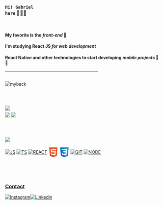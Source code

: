 ### <code>Hi! Gabriel here</code> 👨‍💻✨
<br>

#### My favorite is the *front-end* 🖤 

#### I'm studying React JS *for web development* <br>
#### React Native and other technologies to start developing  *mobile projects* 📖🚀</h4>


 <hr size="1" width="60%" align="center" noshade><br>
 
 <div style="display: inline_block">
  
 <img align="center" height="200em" width="550em" src="https://media4.giphy.com/media/jfgkQiiymOyyd6YQ2I/giphy.gif?cid=790b76112052357da18949f1d41ceb33d471292301e0e3b9&rid=giphy.gif&ct=g" alt="myback">
 </div>
 
 <br><br>
 
  <div style="display: inline_block">
 <img src="https://i.imgur.com/LQcnz2E.png" height="130em">
 </div>
 
 <div style="display: inline_block">
 
 <img align="center" height="23em" src="https://img.shields.io/badge/Android-3DDC84?style=for-the-badge&logo=android&logoColor=white">
 <img align="center" height="25em"  src="https://img.shields.io/badge/iOS-000000?style=for-the-badge&logo=ios&logoColor=white">
 </div>
 
 <br><br>
 
 
 <div style="display: inline_block">
  
  <a href="https://github.com/gabriel-durr">
   
  <img align="center" height="132em" src="https://github-readme-stats.vercel.app/api/top-langs/?username=gabriel-durr&layout=compact&langs_count=7&theme=swift&border_radius=35&border_color=a28e2&title_color=D4AF37">

</div>

  
<br>


<div style="display: inline_block">
  
  <img align="center" alt="JS" height="30"  src="https://cdn.jsdelivr.net/gh/devicons/devicon/icons/javascript/javascript-original.svg">
 
  <img align="center" alt="TS" height="30" src="https://cdn.jsdelivr.net/gh/devicons/devicon/icons/typescript/typescript-original.svg">
 
  <img align="center" alt="REACT" height="35"  src="https://cdn.jsdelivr.net/gh/devicons/devicon/icons/react/react-original-wordmark.svg">
 
  <img align="center" alt="Gab-HTML" height="32"  src="https://raw.githubusercontent.com/devicons/devicon/master/icons/html5/html5-original.svg">
 
  <img align="center" alt="Gab-CSS" height="32"  src="https://raw.githubusercontent.com/devicons/devicon/master/icons/css3/css3-original.svg">
 
  <img align="center" alt="GIT" height="32" src="https://raw.githubusercontent.com/jmnote/z-icons/master/svg/git.svg">
  
 
  <img align="center" alt="NODE" height="36"  src="https://cdn.jsdelivr.net/gh/devicons/devicon/icons/nodejs/nodejs-original.svg">
 
 
 <br><br>
 

  
</div>

<div style="display: inline-block">

  ### Contact</h3>
    
   <a href="https://www.instagram.com/gabrieldurr_/"><img src="https://cdn-icons-png.flaticon.com/512/2111/2111463.png" alt="Instagram" width="37"></a><a href="https://www.linkedin.com/in/gabriel-durr/"><img src="https://img.icons8.com/plasticine/452/linkedin.png" alt="Linkedin" width="60"></a>
 
    
</div>

